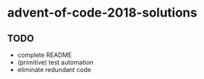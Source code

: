 # advent-of-code-2018-solutions

## TODO

* complete README
* (primitive) test automation
* eliminate redundant code
